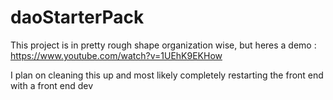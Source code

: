 # daoStarterPack
This project is in pretty rough shape organization wise, but heres a demo : https://www.youtube.com/watch?v=1UEhK9EKHow

I plan on cleaning this up and most likely completely restarting the front end with a front end dev
